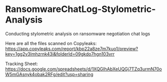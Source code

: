 # RansomwareChatLog-Stylometric-Analysis
Conducting stylometric analysis on ransomware negotiation chat logs

Here are all the files scanned on Copyleaks: https://app.copyleaks.com/report/kbp22a8ze7m7kuo1/preview?key=1gg2v3lmhzrnk43i&folderId=09gkdo7hgn103vrr

Tracking Sheet: https://docs.google.com/spreadsheets/d/1XQGIhAbXeUQGj7TZq3urmN70oW5mGAsnyk4obak2RFg/edit?usp=sharing
